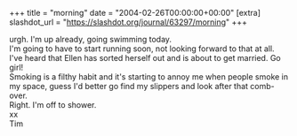 +++
title = "morning"
date = "2004-02-26T00:00:00+00:00"
[extra]
slashdot_url = "https://slashdot.org/journal/63297/morning"
+++

<p>urgh. I'm up already, going swimming today.<br>I'm going to have to start running soon, not looking forward to that at all.<br>I've heard that Ellen has sorted herself out and is about to get married. Go girl!<br>Smoking is a filthy habit and it's starting to annoy me when people smoke in my space, guess I'd better go find my slippers and look after that comb-over.<br>Right. I'm off to shower.<br>xx<br>Tim</p>

